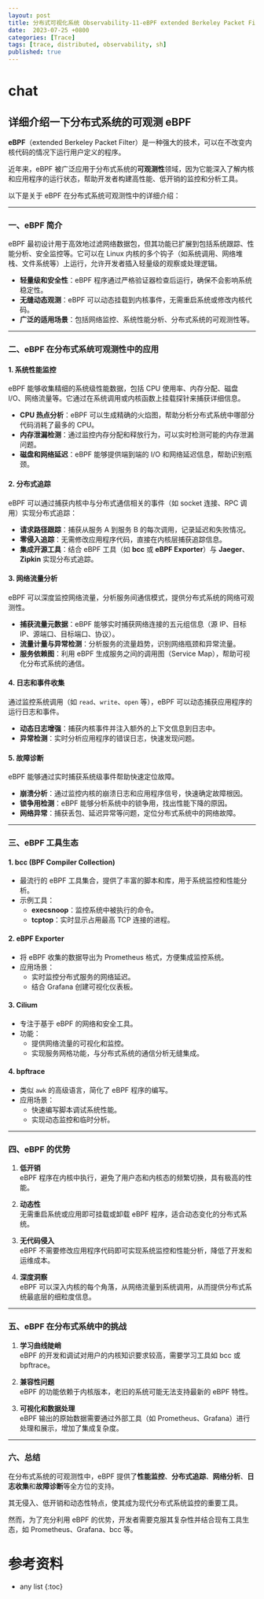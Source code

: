 ```yaml
---
layout: post
title: 分布式可视化系统 Observability-11-eBPF extended Berkeley Packet Filter 介绍
date:  2023-07-25 +0800
categories: [Trace]
tags: [trace, distributed, observability, sh]
published: true
---
```


# chat

## 详细介绍一下分布式系统的可观测 eBPF

**eBPF**（extended Berkeley Packet Filter）是一种强大的技术，可以在不改变内核代码的情况下运行用户定义的程序。

近年来，eBPF 被广泛应用于分布式系统的**可观测性**领域，因为它能深入了解内核和应用程序的运行状态，帮助开发者构建高性能、低开销的监控和分析工具。

以下是关于 eBPF 在分布式系统可观测性中的详细介绍：

---

### 一、eBPF 简介

eBPF 最初设计用于高效地过滤网络数据包，但其功能已扩展到包括系统跟踪、性能分析、安全监控等。它可以在 Linux 内核的多个钩子（如系统调用、网络堆栈、文件系统等）上运行，允许开发者插入轻量级的观察或处理逻辑。

- **轻量级和安全性**：eBPF 程序通过严格验证器检查后运行，确保不会影响系统稳定性。
- **无缝动态观测**：eBPF 可以动态挂载到内核事件，无需重启系统或修改内核代码。
- **广泛的适用场景**：包括网络监控、系统性能分析、分布式系统的可观测性等。

---

### 二、eBPF 在分布式系统可观测性中的应用

#### 1. **系统性能监控**
eBPF 能够收集精细的系统级性能数据，包括 CPU 使用率、内存分配、磁盘 I/O、网络流量等。它通过在系统调用或内核函数上挂载探针来捕获详细信息。

- **CPU 热点分析**：eBPF 可以生成精确的火焰图，帮助分析分布式系统中哪部分代码消耗了最多的 CPU。
- **内存泄漏检测**：通过监控内存分配和释放行为，可以实时检测可能的内存泄漏问题。
- **磁盘和网络延迟**：eBPF 能够提供端到端的 I/O 和网络延迟信息，帮助识别瓶颈。

#### 2. **分布式追踪**
eBPF 可以通过捕获内核中与分布式通信相关的事件（如 socket 连接、RPC 调用）实现分布式追踪：

- **请求路径跟踪**：捕获从服务 A 到服务 B 的每次调用，记录延迟和失败情况。
- **零侵入追踪**：无需修改应用程序代码，直接在内核层捕获追踪信息。
- **集成开源工具**：结合 eBPF 工具（如 **bcc** 或 **eBPF Exporter**）与 **Jaeger**、**Zipkin** 实现分布式追踪。

#### 3. **网络流量分析**
eBPF 可以深度监控网络流量，分析服务间通信模式，提供分布式系统的网络可观测性。

- **捕获流量元数据**：eBPF 能够实时捕获网络连接的五元组信息（源 IP、目标 IP、源端口、目标端口、协议）。
- **流量计量与异常检测**：分析服务的流量趋势，识别网络瓶颈和异常流量。
- **服务依赖图**：利用 eBPF 生成服务之间的调用图（Service Map），帮助可视化分布式系统的通信。

#### 4. **日志和事件收集**
通过监控系统调用（如 `read`、`write`、`open` 等），eBPF 可以动态捕获应用程序的运行日志和事件。

- **动态日志增强**：捕获内核事件并注入额外的上下文信息到日志中。
- **异常检测**：实时分析应用程序的错误日志，快速发现问题。

#### 5. **故障诊断**
eBPF 能够通过实时捕获系统级事件帮助快速定位故障。

- **崩溃分析**：通过监控内核的崩溃日志和应用程序信号，快速确定故障根因。
- **锁争用检测**：eBPF 能够分析系统中的锁争用，找出性能下降的原因。
- **网络异常**：捕获丢包、延迟异常等问题，定位分布式系统中的网络故障。

---

### 三、eBPF 工具生态

#### 1. **bcc (BPF Compiler Collection)**
- 最流行的 eBPF 工具集合，提供了丰富的脚本和库，用于系统监控和性能分析。
- 示例工具：
  - **execsnoop**：监控系统中被执行的命令。
  - **tcptop**：实时显示占用最高 TCP 连接的进程。

#### 2. **eBPF Exporter**
- 将 eBPF 收集的数据导出为 Prometheus 格式，方便集成监控系统。
- 应用场景：
  - 实时监控分布式服务的网络延迟。
  - 结合 Grafana 创建可视化仪表板。

#### 3. **Cilium**
- 专注于基于 eBPF 的网络和安全工具。
- 功能：
  - 提供网络流量的可视化和监控。
  - 实现服务网格功能，与分布式系统的通信分析无缝集成。

#### 4. **bpftrace**
- 类似 `awk` 的高级语言，简化了 eBPF 程序的编写。
- 应用场景：
  - 快速编写脚本调试系统性能。
  - 实现动态监控和临时分析。

---

### 四、eBPF 的优势

1. **低开销**  
   eBPF 程序在内核中执行，避免了用户态和内核态的频繁切换，具有极高的性能。

2. **动态性**  
   无需重启系统或应用即可挂载或卸载 eBPF 程序，适合动态变化的分布式系统。

3. **无代码侵入**  
   eBPF 不需要修改应用程序代码即可实现系统监控和性能分析，降低了开发和运维成本。

4. **深度洞察**  
   eBPF 可以深入内核的每个角落，从网络流量到系统调用，从而提供分布式系统最底层的细粒度信息。

---

### 五、eBPF 在分布式系统中的挑战

1. **学习曲线陡峭**  
   eBPF 的开发和调试对用户的内核知识要求较高，需要学习工具如 bcc 或 bpftrace。

2. **兼容性问题**  
   eBPF 的功能依赖于内核版本，老旧的系统可能无法支持最新的 eBPF 特性。

3. **可视化和数据处理**  
   eBPF 输出的原始数据需要通过外部工具（如 Prometheus、Grafana）进行处理和展示，增加了集成复杂度。

---

### 六、总结

在分布式系统的可观测性中，eBPF 提供了**性能监控**、**分布式追踪**、**网络分析**、**日志收集**和**故障诊断**等全方位的支持。

其无侵入、低开销和动态性特点，使其成为现代分布式系统监控的重要工具。

然而，为了充分利用 eBPF 的优势，开发者需要克服其复杂性并结合现有工具生态，如 Prometheus、Grafana、bcc 等。

# 参考资料



* any list
{:toc}